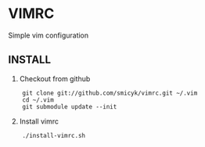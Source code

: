 # VIMRC
Simple vim configuration

## INSTALL

1. Checkout from github

```
    git clone git://github.com/smicyk/vimrc.git ~/.vim
    cd ~/.vim
    git submodule update --init
```

2. Install vimrc

```
    ./install-vimrc.sh
```

